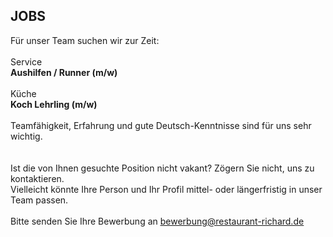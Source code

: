 ## JOBS

Für unser Team suchen wir zur Zeit:  
<br>
Service  
**Aushilfen / Runner (m/w)**  
<br>
Küche  
**Koch Lehrling (m/w)**  
<br>
Teamfähigkeit, Erfahrung und gute Deutsch-Kenntnisse sind für uns sehr wichtig.  
<br>
<br>
Ist die von Ihnen gesuchte Position nicht vakant? Zögern Sie nicht, uns zu kontaktieren.  
Vielleicht könnte Ihre Person und Ihr Profil mittel- oder längerfristig in unser Team passen.
<br>
<br>
Bitte senden Sie Ihre Bewerbung an <u>[bewerbung@restaurant-richard.de](mailto:bewerbung@restaurant-richard.de)</u>
